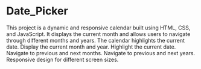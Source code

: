 # Date_Picker
This project is a dynamic and responsive calendar built using HTML, CSS, and JavaScript. It displays the current month and allows users to navigate through different months and years. The calendar highlights the current date.
Display the current month and year.
Highlight the current date.
Navigate to previous and next months.
Navigate to previous and next years.
Responsive design for different screen sizes.
